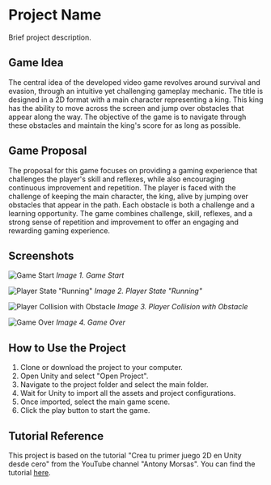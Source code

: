 # Project Name

Brief project description.

## Game Idea
The central idea of the developed video game revolves around survival and evasion, through an intuitive yet challenging gameplay mechanic. The title is designed in a 2D format with a main character representing a king. This king has the ability to move across the screen and jump over obstacles that appear along the way. The objective of the game is to navigate through these obstacles and maintain the king's score for as long as possible.

## Game Proposal
The proposal for this game focuses on providing a gaming experience that challenges the player's skill and reflexes, while also encouraging continuous improvement and repetition. The player is faced with the challenge of keeping the main character, the king, alive by jumping over obstacles that appear in the path. Each obstacle is both a challenge and a learning opportunity. The game combines challenge, skill, reflexes, and a strong sense of repetition and improvement to offer an engaging and rewarding gaming experience.

## Screenshots

![Game Start](Images/image1.png)
*Image 1. Game Start*

![Player State "Running"](Images/image2.png)
*Image 2. Player State "Running"*

![Player Collision with Obstacle](Images/image3.png)
*Image 3. Player Collision with Obstacle*

![Game Over](Images/image4.png)
*Image 4. Game Over*

## How to Use the Project

1. Clone or download the project to your computer.
2. Open Unity and select "Open Project".
3. Navigate to the project folder and select the main folder.
4. Wait for Unity to import all the assets and project configurations.
5. Once imported, select the main game scene.
6. Click the play button to start the game.

## Tutorial Reference

This project is based on the tutorial "Crea tu primer juego 2D en Unity desde cero" from the YouTube channel "Antony Morsas". You can find the tutorial [here](https://www.youtube.com/watch?v=4XvfpCz_vh8&t=3949s).
